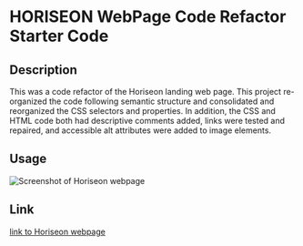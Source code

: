 # HORISEON WebPage Code Refactor Starter Code

## Description 

This was a code refactor of the Horiseon landing web page. This project re-organized the code following semantic structure and consolidated and reorganized the CSS selectors and properties. In addition, the CSS and HTML code both had descriptive comments added, links were tested and repaired, and accessible alt attributes were added to image elements.

## Usage 

![Screenshot of Horiseon webpage](assets/images/horiseon-screenshot.png)


## Link

[link to Horiseon webpage](https://sgiel.github.io/Horiseon-refactored/)